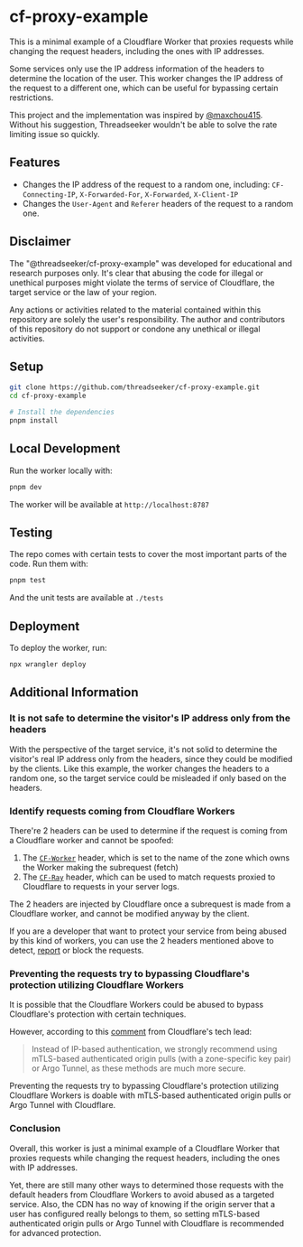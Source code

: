 # cf-proxy-example

This is a minimal example of a Cloudflare Worker that proxies requests while changing the request headers, including the ones with IP addresses.

Some services only use the IP address information of the headers to determine the location of the user. This worker changes the IP address of the request to a different one, which can be useful for bypassing certain restrictions.

This project and the implementation was inspired by [@maxchou415](https://github.com/maxchou415). Without his suggestion, Threadseeker wouldn't be able to solve the rate limiting issue so quickly.

## Features

- Changes the IP address of the request to a random one, including:
  `CF-Connecting-IP`, `X-Forwarded-For`, `X-Forwarded`, `X-Client-IP`
- Changes the `User-Agent` and `Referer` headers of the request to a random one.

## Disclaimer

The "@threadseeker/cf-proxy-example" was developed for educational and research purposes only. It's clear that abusing the code for illegal or unethical purposes might violate the terms of service of Cloudflare, the target service or the law of your region.

Any actions or activities related to the material contained within this repository are solely the user's responsibility. The author and contributors of this repository do not support or condone any unethical or illegal activities.

## Setup

```bash
git clone https://github.com/threadseeker/cf-proxy-example.git
cd cf-proxy-example

# Install the dependencies
pnpm install
```

## Local Development

Run the worker locally with:

```bash
pnpm dev
```

The worker will be available at `http://localhost:8787`

## Testing

The repo comes with certain tests to cover the most important parts of the code. Run them with:

```bash
pnpm test
```

And the unit tests are available at `./tests`

## Deployment

To deploy the worker, run:

```bash
npx wrangler deploy
```

## Additional Information

### It is not safe to determine the visitor's IP address only from the headers

With the perspective of the target service, it's not solid to determine the visitor's real IP address only from the headers, since they could be modified by the clients. Like this example, the worker changes the headers to a random one, so the target service could be misleaded if only based on the headers.

### Identify requests coming from Cloudflare Workers

There're 2 headers can be used to determine if the request is coming from a Cloudflare worker and cannot be spoofed:

1. The [`CF-Worker`](https://developers.cloudflare.com/fundamentals/reference/http-headers/#cf-worker) header, which is set to the name of the zone which owns the Worker making the subrequest (fetch)
2. The [`CF-Ray`](https://developers.cloudflare.com/fundamentals/reference/http-headers/#cf-ray) header, which can be used to match requests proxied to Cloudflare to requests in your server logs.

The 2 headers are injected by Cloudflare once a subrequest is made from a Cloudflare worker, and cannot be modified anyway by the client.

If you are a developer that want to protect your service from being abused by this kind of workers, you can use the 2 headers mentioned above to detect, [report](https://abuse.cloudflare.com/) or block the requests.

### Preventing the requests try to bypassing Cloudflare's protection utilizing Cloudflare Workers

It is possible that the Cloudflare Workers could be abused to bypass Cloudflare's protection with certain techniques.

However, according to this [comment](https://news.ycombinator.com/item?id=26688390) from Cloudflare's tech lead:

> Instead of IP-based authentication, we strongly recommend using mTLS-based authenticated origin pulls (with a zone-specific key pair) or Argo Tunnel, as these methods are much more secure.

Preventing the requests try to bypassing Cloudflare's protection utilizing Cloudflare Workers is doable with mTLS-based authenticated origin pulls or Argo Tunnel with Cloudflare.

### Conclusion

Overall, this worker is just a minimal example of a Cloudflare Worker that proxies requests while changing the request headers, including the ones with IP addresses.

Yet, there are still many other ways to determined those requests with the default headers from Cloudflare Workers to avoid abused as a targeted service. Also, the CDN has no way of knowing if the origin server that a user has configured really belongs to them, so setting mTLS-based authenticated origin pulls or Argo Tunnel with Cloudflare is recommended for advanced protection.
